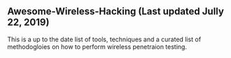 ## Awesome-Wireless-Hacking (Last updated Jully 22, 2019)

This is a up to the date list of tools, techniques and a curated list of methodogloies on how to perform wireless penetraion testing.


